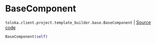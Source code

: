 # BaseComponent
`toloka.client.project.template_builder.base.BaseComponent` | [Source code](https://github.com/Toloka/toloka-kit/blob/v1.0.2/src/client/project/template_builder/base.py#L126)

```python
BaseComponent(self)
```

